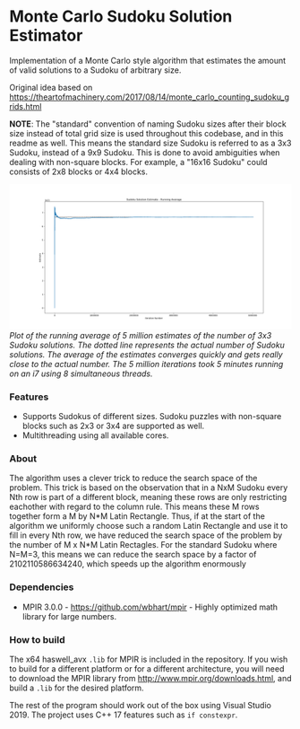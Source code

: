 # Monte Carlo Sudoku Solution Estimator

Implementation of a Monte Carlo style algorithm that estimates the amount of valid solutions to a Sudoku of arbitrary size.

Original idea based on <a>https://theartofmachinery.com/2017/08/14/monte_carlo_counting_sudoku_grids.html</a>

<b>NOTE</b>: The "standard" convention of naming Sudoku sizes after their block size instead of total grid size is used throughout this codebase,
and in this readme as well. This means the standard size Sudoku is referred to as a 3x3 Sudoku, instead of a 9x9 Sudoku.
This is done to avoid ambiguities when dealing with non-square blocks. For example, a "16x16 Sudoku" could consists of 2x8 blocks or 4x4 blocks.

![Figure:_Sudoku 3x3 - Running Average of Estimates](Figures/Sudoku_3x3.png)
*Plot of the running average of 5 million estimates of the number of 3x3 Sudoku solutions. The dotted line represents the actual number of Sudoku solutions. The average of the estimates converges quickly and gets really close to the actual number. The 5 million iterations took 5 minutes running on an i7 using 8 simultaneous threads.*

### Features
- Supports Sudokus of different sizes. Sudoku puzzles with non-square blocks such as 2x3 or 3x4 are supported as well.
- Multithreading using all available cores.

### About

The algorithm uses a clever trick to reduce the search space of the problem. This trick is based on the observation that in a NxM Sudoku every Nth row is part of a different block, meaning these rows are only restricting eachother with regard to the column rule. This means these M rows together form a M by N\*M Latin Rectangle.
Thus, if at the start of the algorithm we uniformly choose such a random Latin Rectangle and use it to fill in every Nth row, we have reduced the search space of the problem by the number of M x N\*M Latin Rectagles. For the standard Sudoku where N=M=3, this means we can reduce the search space by a factor of 2102110586634240, which speeds up the algorithm enormously

### Dependencies
- MPIR 3.0.0 - https://github.com/wbhart/mpir - Highly optimized math library for large numbers.

### How to build
The x64 haswell_avx ``.lib`` for MPIR is included in the repository. If you wish to build for a different platform or for a different architecture, you will need to download the MPIR library from http://www.mpir.org/downloads.html, and build a ``.lib`` for the desired platform.

The rest of the program should work out of the box using Visual Studio 2019. The project uses C++ 17 features such as ``if constexpr``.
